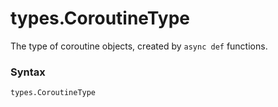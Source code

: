 # types.CoroutineType

The type of coroutine objects, created by `async def` functions.

### Syntax

```python
types.CoroutineType
```
